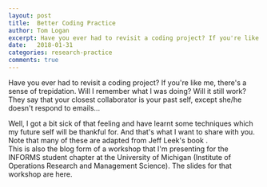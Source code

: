 ```yaml
---
layout: post
title:  Better Coding Practice
author: Tom Logan
excerpt: Have you ever had to revisit a coding project? If you're like me, there's a sense of trepidation. Will I remember what I was doing? Will it still work?  Here are some techniques that may make you a happier and more efficient researcher.
date:   2018-01-31
categories: research-practice
comments: true
---
```


Have you ever had to revisit a coding project? If you're like me, there's a sense of trepidation. Will I remember what I was doing? Will it still work?  
They say that your closest collaborator is your past self, except she/he doesn't respond to emails...

Well, I got a bit sick of that feeling and have learnt some techniques which my future self will be thankful for. And that's what I want to share with you. Note that many of these are adapted from Jeff Leek's book []().  
This is also the blog form of a workshop that I'm presenting for the INFORMS student chapter at the University of Michigan (Institute of Operations Research and Management Science). The slides for that workshop are here.
